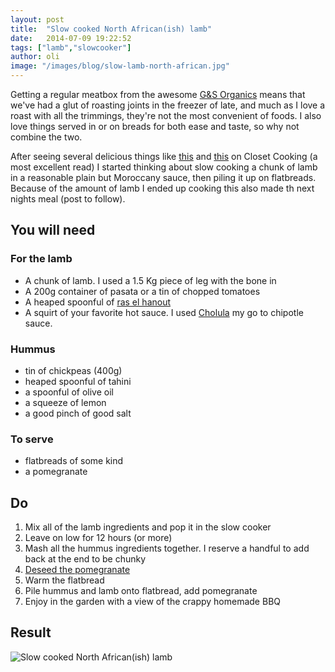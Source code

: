 ```yaml
---
layout: post
title:  "Slow cooked North African(ish) lamb"
date:   2014-07-09 19:22:52
tags: ["lamb","slowcooker"]
author: oli
image: "/images/blog/slow-lamb-north-african.jpg"
---
```



Getting a regular meatbox from the awesome [G&S Organics](http://www.gandsorganics.com/) means that we've had a glut of roasting joints in the freezer of late, and much as I love a roast with all the trimmings, they're not the most convenient of foods.  I also love things served in or on breads for both ease and taste, so why not combine the two.

After seeing several delicious things like [this](http://www.closetcooking.com/2013/10/pork-tinga-tacos.html) and [this](http://www.closetcooking.com/2013/05/carnitas-tacos.html) on Closet Cooking (a most excellent read) I started thinking about slow cooking a chunk of lamb in a reasonable plain but Moroccany sauce, then piling it up on flatbreads.  Because of the amount of lamb I ended up cooking this also made th next nights meal (post to follow).

## You will need

### For the lamb
* A chunk of lamb.  I used a 1.5 Kg piece of leg with the bone in
* A 200g container of pasata or a tin of chopped tomatoes
* A heaped spoonful of [ras el hanout](http://www.amazon.co.uk/s/?_encoding=UTF8&camp=3194&creative=21334&linkCode=shr&tag=wwwcoldclimat-21&rl=search-alias%3Daps&field-keywords=ras%20el%20hanout)
* A squirt of your favorite hot sauce.  I used [Cholula](http://www.amazon.co.uk/gp/product/B005X8241W?ie=UTF8&camp=3194&creative=21330&creativeASIN=B005X8241W&linkCode=shr&tag=wwwcoldclimat-21&qid=1404940026&sr=8-9) my go to chipotle sauce.

### Hummus

* tin of chickpeas (400g)
* heaped spoonful of tahini
* a spoonful of olive oil
* a squeeze of lemon
* a good pinch of good salt

### To serve

* flatbreads of some kind
* a pomegranate 


## Do

1. Mix all of the lamb ingredients and pop it in the slow cooker
2. Leave on low for 12 hours (or more)
3. Mash all the hummus ingredients together.  I reserve a handful to add back at the end to be chunky
4. [Deseed the pomegranate](http://lifehacker.com/5895852/deseed-a-pomegranate-in-10-seconds-using-a-wooden-spoon)
5. Warm the flatbread
6. Pile hummus and lamb onto flatbread, add pomegranate
7. Enjoy in the garden with a view of the crappy homemade BBQ

## Result

![Slow cooked North African(ish) lamb](/images/blog/slow-lamb-north-african.jpg "Slow cooked North African(ish) lamb")